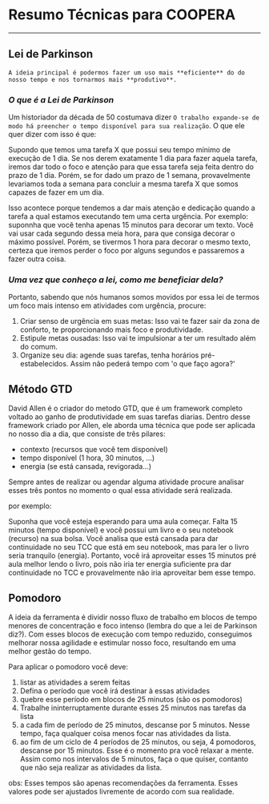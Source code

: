 # Resumo Técnicas para COOPERA
--------------------------------

## Lei de Parkinson

`A ideia principal é podermos fazer um uso mais **eficiente** do do nosso tempo e nos tornarmos mais **produtivo**.`

### *O que é a Lei de Parkinson*

Um historiador da década de 50 costumava dizer ```O trabalho expande-se de modo há preencher o tempo disponível para sua realização```. O que ele quer dizer com isso é que: 

Supondo que temos uma tarefa X que possui seu tempo mínimo de execução de 1 dia.
Se nos derem exatamente 1 dia para fazer aquela tarefa, iremos dar todo o foco e atenção para que essa tarefa seja feita dentro do prazo de 1 dia. Porém, se for dado um prazo de 1 semana, provavelmente levariamos toda a semana para concluir a mesma tarefa X que somos capazes de fazer em um dia.

Isso acontece porque tendemos a dar mais atenção e dedicação quando a tarefa a qual estamos executando tem uma certa urgência.
Por exemplo: suponnha que você tenha apenas 15 minutos para decorar um texto. Você vai usar cada segundo dessa meia hora, para que consiga decorar o máximo possível. Porém, se tivermos 1 hora para decorar o mesmo texto, certeza que iremos perder o foco por alguns segundos e passaremos a fazer outra coisa.


### *Uma vez que conheço a lei, como me beneficiar dela?* 

Portanto, sabendo que nós humanos somos movidos por essa lei de termos um foco mais intenso em atividades com urgência, procure:

1. Criar senso de urgência em suas metas: Isso vai te fazer sair da zona de conforto, te proporcionando mais foco e produtividade.
2. Estipule metas ousadas: Isso vai te impulsionar a ter um resultado além do comum.
3. Organize seu dia: agende suas tarefas, tenha horários pré-estabelecidos. Assim não pederá tempo com 'o que faço agora?'




## Método GTD

David Allen é o criador do metodo GTD, que é um framework completo voltado ao ganho de produtividade em suas tarefas diarias. Dentro desse framework criado por Allen, ele aborda uma técnica que pode ser aplicada no nosso dia a dia, que consiste de três pilares:
- contexto (recursos que você tem disponível)
- tempo disponível (1 hora, 30 minutos, ...)
- energia (se está cansada, revigorada...)

Sempre antes de realizar ou agendar alguma atividade procure analisar esses três pontos no momento o qual essa atividade será realizada.

por exemplo:

Suponha que você esteja esperando para uma aula começar. Falta 15 minutos (tempo disponível) e você possui um livro e o seu notebook (recurso) na sua bolsa. Você analisa que está cansada para dar continuidade no seu TCC que está em seu notebook, mas para ler o livro seria tranquilo (energia). Portanto, você irá aproveitar esses 15 minutos pré aula melhor lendo o livro, pois não iria ter energia suficiente pra dar continuidade no TCC e provavelmente não iria aproveitar bem esse tempo.


## Pomodoro

A ideia da ferramenta é dividir nosso fluxo de trabalho em blocos de tempo menores de concentração e foco intenso (lembra do que a lei de Parkinson diz?). Com esses blocos de execução com tempo reduzido, conseguimos melhorar nossa agilidade e estimular nosso foco, resultando em uma melhor gestão do tempo.

Para aplicar o pomodoro você deve:
1. listar as atividades a serem feitas
2. Defina o período que você irá destinar à essas atividades
3. quebre esse período em blocos de 25 minutos (são os pomodoros)
4. Trabalhe ininterruptamente durante esses 25 minutos nas tarefas da lista
5. a cada fim de período de 25 minutos, descanse por 5 minutos. Nesse tempo, faça qualquer coisa menos focar nas atividades da lista.
6. ao fim de um ciclo de 4 períodos de 25 minutos, ou seja, 4 pomodoros, descanse por 15 minutos. Esse é o momento pra você relaxar a mente. Assim como nos intervalos de 5 minutos, faça o que quiser, contanto que não seja realizar as atividades da lista.

obs: Esses tempos são apenas recomendações da ferramenta. Esses valores pode ser ajustados livremente de acordo com sua realidade.



